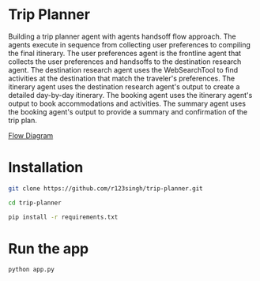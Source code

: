 # Trip Planner

Building a trip planner agent with agents handsoff flow approach. The agents execute in sequence from collecting user preferences to compiling the final itinerary. The user preferences agent is the frontline agent that collects the user preferences and handsoffs to the destination research agent. The destination research agent uses the WebSearchTool to find activities at the destination that match the traveler's preferences. The itinerary agent uses the destination research agent's output to create a detailed day-by-day itinerary. The booking agent uses the itinerary agent's output to book accommodations and activities. The summary agent uses the booking agent's output to provide a summary and confirmation of the trip plan.

[Flow Diagram](flow.png)

# Installation

```bash
git clone https://github.com/r123singh/trip-planner.git
```

```bash
cd trip-planner
```

```bash
pip install -r requirements.txt
```

# Run the app

```bash
python app.py
```

